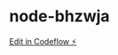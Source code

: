 # node-bhzwja

[Edit in Codeflow ⚡️](https://local.stackblitz.com:3000/~/github.com/ggdaltoso/node-bhzwja)